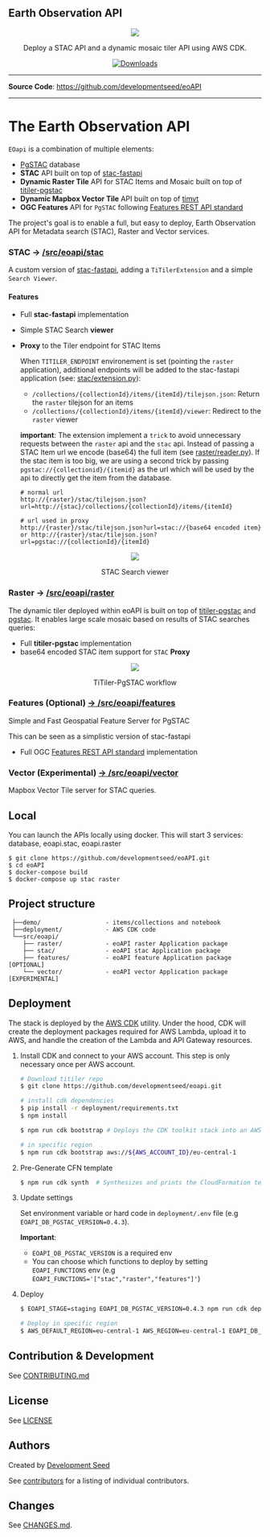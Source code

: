 ## Earth Observation API

<p align="center">
  <img src="https://user-images.githubusercontent.com/10407788/129632832-fe6f7d80-4d87-463a-b0cc-305423a8489e.png"/>
  <p align="center">Deploy a STAC API and a dynamic mosaic tiler API using AWS CDK.</p>
</p>

<p align="center">
  <!-- <a href="https://github.com/developmentseed/eoAPI/actions?query=workflow%3ACI" target="_blank">
      <img src="https://github.com/developmentseed/eoAPI/workflows/CI/badge.svg" alt="Test">
  </a> -->
  <a href="https://github.com/developmentseed/eoAPI/blob/master/LICENSE" target="_blank">
      <img src="https://img.shields.io/github/license/developmentseed/titiler.svg" alt="Downloads">
  </a>
</p>

---

**Source Code**: <a href="https://github.com/developmentseed/eoAPI" target="_blank">https://github.com/developmentseed/eoAPI</a>

---

# The Earth Observation API

`EOapi` is a combination of multiple elements:
- [PgSTAC](https://github.com/stac-utils/pgstac) database
- **STAC** API built on top of [stac-fastapi](https://github.com/stac-utils/stac-fastapi)
- **Dynamic Raster Tile** API for STAC Items and Mosaic built on top of [titiler-pgstac](https://github.com/stac-utils/titiler-pgstac)
- **Dynamic Mapbox Vector Tile** API built on top of [timvt](https://github.com/developmentseed/timvt)
- **OGC Features** API for `PgSTAC` following [Features REST API standard](http://docs.opengeospatial.org/is/17-069r3/17-069r3.html#_api_definition_2)

The project's goal is to enable a full, but easy to deploy, Earth Observation API for Metadata search (STAC), Raster and Vector services.

### STAC -> [/src/eoapi/stac](/src/eoapi/stac)

A custom version of [stac-fastapi](https://github.com/stac-utils/stac-fastapi), adding a `TiTilerExtension` and a simple `Search Viewer`.

#### Features

- Full **stac-fastapi** implementation
- Simple STAC Search **viewer**
- **Proxy** to the Tiler endpoint for STAC Items

  When `TITILER_ENDPOINT` environement is set (pointing the `raster` application), additional endpoints will be added to the stac-fastapi application (see: [stac/extension.py](https://github.com/developmentseed/eoAPI/blob/master/src/eoapi/stac/eoapi/stac/extension.py)):

  - `/collections/{collectionId}/items/{itemId}/tilejson.json`: Return the `raster` tilejson for an items
  - `/collections/{collectionId}/items/{itemId}/viewer`: Redirect to the `raster` viewer

  **important**: The extension implement a `trick` to avoid unnecessary requests between the `raster` api and the `stac` api. Instead of passing a STAC Item url we encode (base64) the full item (see [raster/reader.py](https://github.com/developmentseed/eoAPI/blob/b845e11460195b6305189c498a6cf1fdc9e95abc/src/eoapi/raster/eoapi/raster/reader.py#L24-L27)). If the stac item is too big, we are using a second trick by passing `pgstac://{collectionid}/{itemid}` as the url which will be used by the api to directly get the item from the database.

  ```
  # normal url
  http://{raster}/stac/tilejson.json?url=http://{stac}/collections/{collectionId}/items/{itemId}

  # url used in proxy
  http://{raster}/stac/tilejson.json?url=stac://{base64 encoded item} or http://{raster}/stac/tilejson.json?url=pgstac://{collectionId}/{itemId}
  ```

<p align="center">
  <img src="https://user-images.githubusercontent.com/10407788/146790933-e439893c-ef2e-4d78-a372-f2f18694836c.png"/>
  <p align="center">STAC Search viewer</p>
</p>


### Raster -> [/src/eoapi/raster](/src/eoapi/raster)

The dynamic tiler deployed within eoAPI is built on top of [titiler-pgstac](https://github.com/stac-utils/titiler-pgstac) and [pgstac](https://github.com/stac-utils/pgstac). It enables large scale mosaic based on results of STAC searches queries:

- Full **titiler-pgstac** implementation
- base64 encoded STAC item support for `STAC` **Proxy**

<p align="center">
  <img src="https://user-images.githubusercontent.com/10407788/129632282-f71e9f45-264c-4882-af28-7062c4e56f25.png"/>
  <p align="center">TiTiler-PgSTAC workflow</p>
</p>

### Features (Optional) [-> /src/eoapi/features](/src/eoapi/features)

Simple and Fast Geospatial Feature Server for PgSTAC

This can be seen as a simplistic version of stac-fastapi

- Full OGC [Features REST API standard](http://docs.opengeospatial.org/is/17-069r3/17-069r3.html#_api_definition_2) implementation

### Vector (Experimental) [-> /src/eoapi/vector](/src/eoapi/vector)

Mapbox Vector Tile server for STAC queries.

## Local

You can launch the APIs locally using docker. This will start 3 services: database, eoapi.stac, eoapi.raster
```
$ git clone https://github.com/developmentseed/eoAPI.git
$ cd eoAPI
$ docker-compose build
$ docker-compose up stac raster
```

## Project structure

```
 ├──demo/                  - items/collections and notebook
 ├──deployment/            - AWS CDK code
 └──src/eoapi/
    ├── raster/            - eoAPI raster Application package
    ├── stac/              - eoAPI stac Application package
    ├── features/          - eoAPI feature Application package [OPTIONAL]
    └── vector/            - eoAPI vector Application package [EXPERIMENTAL]
```

## Deployment

The stack is deployed by the [AWS CDK](https://aws.amazon.com/cdk/) utility. Under the hood, CDK will create the deployment packages required for AWS Lambda, upload it to AWS, and handle the creation of the Lambda and API Gateway resources.

1. Install CDK and connect to your AWS account. This step is only necessary once per AWS account.

    ```bash
    # Download titiler repo
    $ git clone https://github.com/developmentseed/eoapi.git

    # install cdk dependencies
    $ pip install -r deployment/requirements.txt
    $ npm install

    $ npm run cdk bootstrap # Deploys the CDK toolkit stack into an AWS environment

    # in specific region
    $ npm run cdk bootstrap aws://${AWS_ACCOUNT_ID}/eu-central-1
    ```

2. Pre-Generate CFN template

    ```bash
    $ npm run cdk synth  # Synthesizes and prints the CloudFormation template for this stack
    ```

3. Update settings

    Set environment variable or hard code in `deployment/.env` file (e.g `EOAPI_DB_PGSTAC_VERSION=0.4.3`).

    **Important**:
      - `EOAPI_DB_PGSTAC_VERSION` is a required env
      - You can choose which functions to deploy by setting `EOAPI_FUNCTIONS` env (e.g `EOAPI_FUNCTIONS='["stac","raster","features"]'`)

4. Deploy

    ```bash
    $ EOAPI_STAGE=staging EOAPI_DB_PGSTAC_VERSION=0.4.3 npm run cdk deploy eoapi-staging --profile {my-aws-profile}

    # Deploy in specific region
    $ AWS_DEFAULT_REGION=eu-central-1 AWS_REGION=eu-central-1 EOAPI_DB_PGSTAC_VERSION=0.4.3 npm run cdk deploy eoapi-production --profile {my-aws-profile}
    ```


## Contribution & Development

See [CONTRIBUTING.md](https://github.com/developmentseed/eoAPI/blob/master/CONTRIBUTING.md)

## License

See [LICENSE](https://github.com/developmentseed/eoAPI/blob/master/LICENSE)

## Authors

Created by [Development Seed](<http://developmentseed.org>)

See [contributors](https://github.com/developmentseed/eoAPI/graphs/contributors) for a listing of individual contributors.

## Changes

See [CHANGES.md](https://github.com/developmentseed/eoAPI/blob/master/CHANGES.md).
